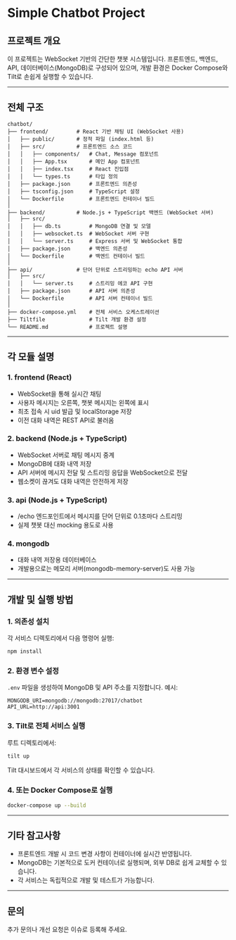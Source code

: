 # Simple Chatbot Project

## 프로젝트 개요

이 프로젝트는 WebSocket 기반의 간단한 챗봇 시스템입니다. 프론트엔드, 백엔드, API, 데이터베이스(MongoDB)로 구성되어 있으며, 개발 환경은 Docker Compose와 Tilt로 손쉽게 실행할 수 있습니다.

---

## 전체 구조

```
chatbot/
├── frontend/         # React 기반 채팅 UI (WebSocket 사용)
│   ├── public/       # 정적 파일 (index.html 등)
│   ├── src/          # 프론트엔드 소스 코드
│   │   ├── components/   # Chat, Message 컴포넌트
│   │   ├── App.tsx       # 메인 App 컴포넌트
│   │   ├── index.tsx     # React 진입점
│   │   └── types.ts      # 타입 정의
│   ├── package.json      # 프론트엔드 의존성
│   ├── tsconfig.json     # TypeScript 설정
│   └── Dockerfile        # 프론트엔드 컨테이너 빌드
│
├── backend/          # Node.js + TypeScript 백엔드 (WebSocket 서버)
│   ├── src/
│   │   ├── db.ts         # MongoDB 연결 및 모델
│   │   ├── websocket.ts  # WebSocket 서버 구현
│   │   └── server.ts     # Express 서버 및 WebSocket 통합
│   ├── package.json      # 백엔드 의존성
│   └── Dockerfile        # 백엔드 컨테이너 빌드
│
├── api/              # 단어 단위로 스트리밍하는 echo API 서버
│   ├── src/
│   │   └── server.ts     # 스트리밍 에코 API 구현
│   ├── package.json      # API 서버 의존성
│   └── Dockerfile        # API 서버 컨테이너 빌드
│
├── docker-compose.yml    # 전체 서비스 오케스트레이션
├── Tiltfile              # Tilt 개발 환경 설정
└── README.md             # 프로젝트 설명
```

---

## 각 모듈 설명

### 1. frontend (React)
- WebSocket을 통해 실시간 채팅
- 사용자 메시지는 오른쪽, 챗봇 메시지는 왼쪽에 표시
- 최초 접속 시 uid 발급 및 localStorage 저장
- 이전 대화 내역은 REST API로 불러옴

### 2. backend (Node.js + TypeScript)
- WebSocket 서버로 채팅 메시지 중계
- MongoDB에 대화 내역 저장
- API 서버에 메시지 전달 및 스트리밍 응답을 WebSocket으로 전달
- 웹소켓이 끊겨도 대화 내역은 안전하게 저장

### 3. api (Node.js + TypeScript)
- /echo 엔드포인트에서 메시지를 단어 단위로 0.1초마다 스트리밍
- 실제 챗봇 대신 mocking 용도로 사용

### 4. mongodb
- 대화 내역 저장용 데이터베이스
- 개발용으로는 메모리 서버(mongodb-memory-server)도 사용 가능

---

## 개발 및 실행 방법

### 1. 의존성 설치
각 서비스 디렉토리에서 다음 명령어 실행:
```bash
npm install
```

### 2. 환경 변수 설정
`.env` 파일을 생성하여 MongoDB 및 API 주소를 지정합니다. 예시:
```
MONGODB_URI=mongodb://mongodb:27017/chatbot
API_URL=http://api:3001
```

### 3. Tilt로 전체 서비스 실행
루트 디렉토리에서:
```bash
tilt up
```
Tilt 대시보드에서 각 서비스의 상태를 확인할 수 있습니다.

### 4. 또는 Docker Compose로 실행
```bash
docker-compose up --build
```

---

## 기타 참고사항
- 프론트엔드 개발 시 코드 변경 사항이 컨테이너에 실시간 반영됩니다.
- MongoDB는 기본적으로 도커 컨테이너로 실행되며, 외부 DB로 쉽게 교체할 수 있습니다.
- 각 서비스는 독립적으로 개발 및 테스트가 가능합니다.

---

## 문의
추가 문의나 개선 요청은 이슈로 등록해 주세요. 